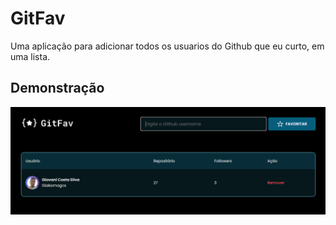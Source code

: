 # GitFav

Uma aplicação para adicionar todos os usuarios do Github que eu curto, em uma lista.




## Demonstração

![alt text](images\Screenshot_4.png)